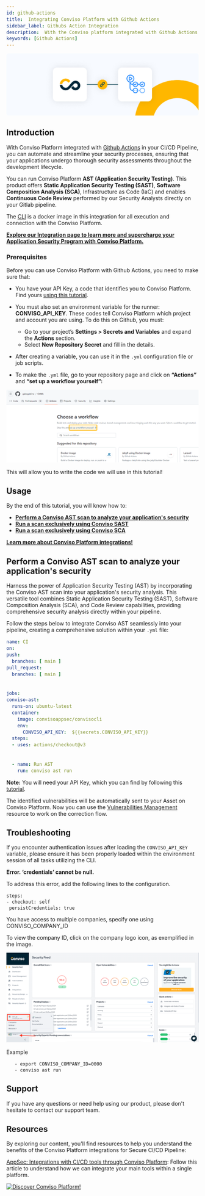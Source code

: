 ```yaml
---
id: github-actions
title:  Integrating Conviso Platform with Github Actions
sidebar_label: Githubs Action Integration
description:  With the Conviso platform integrated with Github Actions in your CI/CD pipeline, you can automate and streamline your security processes. Know more!
keywords: [Github Actions]
---
```



<div style={{textAlign: 'center'}}>


[![img](../../../static/img/github-actions.png 'Github Actions')](https://cta-service-cms2.hubspot.com/web-interactives/public/v1/track/redirect?encryptedPayload=AVxigLKtcWzoFbzpyImNNQsXC9S54LjJuklwM39zNd7hvSoR%2FVTX%2FXjNdqdcIIDaZwGiNwYii5hXwRR06puch8xINMyL3EXxTMuSG8Le9if9juV3u%2F%2BX%2FCKsCZN1tLpW39gGnNpiLedq%2BrrfmYxgh8G%2BTcRBEWaKasQ%3D&webInteractiveContentId=125788977029&portalId=5613826)




</div>


## Introduction


With Conviso Platform integrated with [Github Actions](https://github.com/) in your CI/CD Pipeline, you can automate and streamline your security processes, ensuring that your applications undergo thorough security assessments throughout the development lifecycle.


You can run Conviso Platform **AST (Application Security Testing)**. This product offers **Static Application Security Testing (SAST)**, **Software Composition Analysis (SCA)**, Infrastructure as Code (IaC) and enables **Continuous Code Review** performed by our Security Analysts directly on your Gitlab pipeline.



The [CLI](../cli/installation.md) is a docker image in this integration for all execution and connection with the Conviso Platform.


**[Explore our Integration page to learn more and supercharge your Application Security Program with Conviso Platform.](https://cta-service-cms2.hubspot.com/web-interactives/public/v1/track/redirect?encryptedPayload=AVxigLKtcWzoFbzpyImNNQsXC9S54LjJuklwM39zNd7hvSoR%2FVTX%2FXjNdqdcIIDaZwGiNwYii5hXwRR06puch8xINMyL3EXxTMuSG8Le9if9juV3u%2F%2BX%2FCKsCZN1tLpW39gGnNpiLedq%2BrrfmYxgh8G%2BTcRBEWaKasQ%3D&webInteractiveContentId=125788977029&portalId=5613826)**


### Prerequisites


Before you can use Conviso Platform with Github Actions, you need to make sure that:


* You have your API Key, a code that identifies you to Conviso Platform. Find yours [using this tutorial](../api/generate-apikey.md).


* You must also set an environment variable for the runner: **CONVISO_API_KEY**. These codes tell Conviso Platform which project and account you are using. To do this on Github, you must:
   * Go to your project’s **Settings > Secrets and Variables** and expand the **Actions** section.
   * Select **New Repository Secret** and fill in the details.
* After creating a variable, you can use it in the ```.yml``` configuration file or job scripts.
 * To make the ```.yml``` file, go to your repository page and click on **“Actions”** and **“set up a workflow yourself”:**


[![img](../../../static/img/github-actions-img1.png 'GithubActions page')](https://cta-service-cms2.hubspot.com/web-interactives/public/v1/track/redirect?encryptedPayload=AVxigLKtcWzoFbzpyImNNQsXC9S54LjJuklwM39zNd7hvSoR%2FVTX%2FXjNdqdcIIDaZwGiNwYii5hXwRR06puch8xINMyL3EXxTMuSG8Le9if9juV3u%2F%2BX%2FCKsCZN1tLpW39gGnNpiLedq%2BrrfmYxgh8G%2BTcRBEWaKasQ%3D&webInteractiveContentId=125788977029&portalId=5613826)


This will allow you to write the code we will use in this tutorial!


## Usage


By the end of this tutorial, you will know how to:
* **[Perform a Conviso AST scan to analyze your application's security](#perform-a-conviso-ast-scan-to-analyze-your-applications-security)**
* **[Run a scan exclusively using Conviso SAST](#run-a-scan-exclusively-using-conviso-sast)**
* **[Run a scan exclusively using Conviso SCA](#run-a-scan-exclusively-using-conviso-sca)**


**[Learn more about Conviso Platform integrations!](https://cta-service-cms2.hubspot.com/web-interactives/public/v1/track/redirect?encryptedPayload=AVxigLKtcWzoFbzpyImNNQsXC9S54LjJuklwM39zNd7hvSoR%2FVTX%2FXjNdqdcIIDaZwGiNwYii5hXwRR06puch8xINMyL3EXxTMuSG8Le9if9juV3u%2F%2BX%2FCKsCZN1tLpW39gGnNpiLedq%2BrrfmYxgh8G%2BTcRBEWaKasQ%3D&webInteractiveContentId=125788977029&portalId=5613826)**


## Perform a Conviso AST scan to analyze your application's security


Harness the power of Application Security Testing (AST) by incorporating the Conviso AST scan into your application's security analysis. This versatile tool combines Static Application Security Testing (SAST), Software Composition Analysis (SCA), and Code Review capabilities, providing comprehensive security analysis directly within your pipeline.


Follow the steps below to integrate Conviso AST seamlessly into your pipeline, creating a comprehensive solution within your ```.yml``` file:


```yml
name: CI
on:
push:
  branches: [ main ]
pull_request:
  branches: [ main ]


jobs:
conviso-ast:
  runs-on: ubuntu-latest
  container:
    image: convisoappsec/convisocli
    env:
      CONVISO_API_KEY:  ${{secrets.CONVISO_API_KEY}}
  steps:
  - uses: actions/checkout@v3


  - name: Run AST
    run: conviso ast run
```


**Note:** You will need your API Key, which you can find by following this [tutorial](../api/generate-apikey.md).


The identified vulnerabilities will be automatically sent to your Asset on Conviso Platform. Now you can use the [Vulnerabilities Management](../general/vulnerabilities_management.md) resource to work on the correction flow.





## Troubleshooting

If you encounter authentication issues after loading the ```CONVISO_API_KEY``` variable, please ensure it has been properly loaded within the environment session of all tasks utilizing the CLI.


**Error. ‘credentials’ cannot be null.**


To address this error, add the following lines to the configuration.


```
steps:
- checkout: self
 persistCredentials: true
```


You have access to multiple companies, specify one using CONVISO_COMPANY_ID


To view the company ID, click on the company logo icon, as exemplified in the image.

![img](../../../static/img/company_id.png)


Example
```
   - export CONVISO_COMPANY_ID=0000
   - conviso ast run
```



## Support


If you have any questions or need help using our product, please don't hesitate to contact our support team.


## Resources


By exploring our content, you'll find resources to help you understand the benefits of the Conviso Platform integrations for Secure CI/CD Pipeline:


[AppSec: Integrations with CI/CD tools through Conviso Platform](https://bit.ly/3ODN0jw): Follow this article to understand how we can integrate your main tools within a single platform.


[![Discover Conviso Platform!](https://no-cache.hubspot.com/cta/default/5613826/interactive-125788977029.png)](https://cta-service-cms2.hubspot.com/web-interactives/public/v1/track/redirect?encryptedPayload=AVxigLKtcWzoFbzpyImNNQsXC9S54LjJuklwM39zNd7hvSoR%2FVTX%2FXjNdqdcIIDaZwGiNwYii5hXwRR06puch8xINMyL3EXxTMuSG8Le9if9juV3u%2F%2BX%2FCKsCZN1tLpW39gGnNpiLedq%2BrrfmYxgh8G%2BTcRBEWaKasQ%3D&webInteractiveContentId=125788977029&portalId=5613826)


